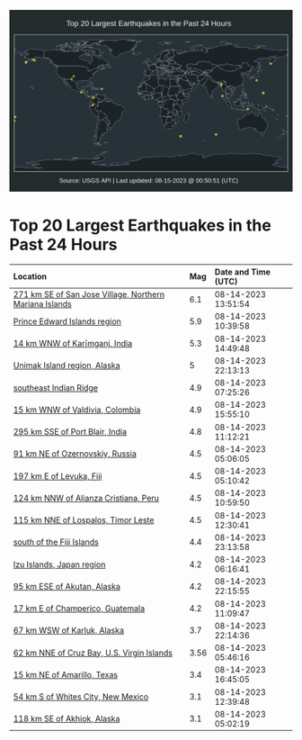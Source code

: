 ![Map](./map.png)

# Top 20 Largest Earthquakes in the Past 24 Hours

| Location | Mag | Date and Time (UTC) |
|:---|:---|:---|
| [271 km SE of San Jose Village, Northern Mariana Islands](https://earthquake.usgs.gov/earthquakes/eventpage/us6000kzv3) | 6.1 | 08-14-2023 13:51:54 |
| [Prince Edward Islands region](https://earthquake.usgs.gov/earthquakes/eventpage/us6000kztr) | 5.9 | 08-14-2023 10:39:58 |
| [14 km WNW of Karīmganj, India](https://earthquake.usgs.gov/earthquakes/eventpage/us6000kzvl) | 5.3 | 08-14-2023 14:49:48 |
| [Unimak Island region, Alaska](https://earthquake.usgs.gov/earthquakes/eventpage/us6000kzz0) | 5 | 08-14-2023 22:13:13 |
| [southeast Indian Ridge](https://earthquake.usgs.gov/earthquakes/eventpage/us6000kzt7) | 4.9 | 08-14-2023 07:25:26 |
| [15 km WNW of Valdivia, Colombia](https://earthquake.usgs.gov/earthquakes/eventpage/us6000kzwn) | 4.9 | 08-14-2023 15:55:10 |
| [295 km SSE of Port Blair, India](https://earthquake.usgs.gov/earthquakes/eventpage/us6000kzuh) | 4.8 | 08-14-2023 11:12:21 |
| [91 km NE of Ozernovskiy, Russia](https://earthquake.usgs.gov/earthquakes/eventpage/us6000kzss) | 4.5 | 08-14-2023 05:06:05 |
| [197 km E of Levuka, Fiji](https://earthquake.usgs.gov/earthquakes/eventpage/us6000kzsu) | 4.5 | 08-14-2023 05:10:42 |
| [124 km NNW of Alianza Cristiana, Peru](https://earthquake.usgs.gov/earthquakes/eventpage/us6000kzu5) | 4.5 | 08-14-2023 10:59:50 |
| [115 km NNE of Lospalos, Timor Leste](https://earthquake.usgs.gov/earthquakes/eventpage/us6000kzuu) | 4.5 | 08-14-2023 12:30:41 |
| [south of the Fiji Islands](https://earthquake.usgs.gov/earthquakes/eventpage/us6000kzze) | 4.4 | 08-14-2023 23:13:58 |
| [Izu Islands, Japan region](https://earthquake.usgs.gov/earthquakes/eventpage/us6000kzt1) | 4.2 | 08-14-2023 06:16:41 |
| [95 km ESE of Akutan, Alaska](https://earthquake.usgs.gov/earthquakes/eventpage/us6000kzz8) | 4.2 | 08-14-2023 22:15:55 |
| [17 km E of Champerico, Guatemala](https://earthquake.usgs.gov/earthquakes/eventpage/us6000kzu8) | 4.2 | 08-14-2023 11:09:47 |
| [67 km WSW of Karluk, Alaska](https://earthquake.usgs.gov/earthquakes/eventpage/ak023ae4n1q7) | 3.7 | 08-14-2023 22:14:36 |
| [62 km NNE of Cruz Bay, U.S. Virgin Islands](https://earthquake.usgs.gov/earthquakes/eventpage/pr2023226000) | 3.56 | 08-14-2023 05:46:16 |
| [15 km NE of Amarillo, Texas](https://earthquake.usgs.gov/earthquakes/eventpage/tx2023pwji) | 3.4 | 08-14-2023 16:45:05 |
| [54 km S of Whites City, New Mexico](https://earthquake.usgs.gov/earthquakes/eventpage/tx2023pwbg) | 3.1 | 08-14-2023 12:39:48 |
| [118 km SE of Akhiok, Alaska](https://earthquake.usgs.gov/earthquakes/eventpage/ak023adug8sq) | 3.1 | 08-14-2023 05:02:19 |
